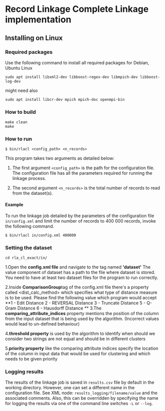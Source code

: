 # Record Linkage Complete Linkage implementation

## Installing on Linux

### Required packages

Use the following command to install all required packages for Debian, Ubuntu Linux

```
sudo apt install libxml2-dev libboost-regex-dev libmpich-dev libboost-log-dev
```

might need also

```
sudo apt install libcr-dev mpich mpich-doc openmpi-bin
```

### How to build

```shell
make clean
make
```

### How to run

```shell
$ bin/rlacl <config_path> <n_records>
```

This program takes two arguments as detailed below:

1. The first argument `<config_path>` is the path for the configuration file. The configuration file has all the parameters required for running the linkage process.

2. The second argument `<n_records>` is the total number of records to read from the dataset(s).


#### Example

To run the linkage job detailed by the parameters of the configuration file `in/config.xml` and limit the number of records to 400 000 records, invoke the following command.

```shell
$ bin/rlacl in/config.xml 400000
```

### Setting the dataset 

```
cd rla_cl_exact/in/

```
1.Open the **config.xml file** and navigate to the tag named **'dataset'**
The value component of dataset has a path to the file where dataset is stored. You need to have at least two dataset files for the program to run correctly.

2.Inside **ComparisonGroup**tag of the config.xml file there's a property called <dist_calc_method> which specifies what type of distance measure is to be used. Please find the following value which program would accept
	**1 - Edit Distance
	2 - REVERSAL Distance
	3 - Truncate Distance
	5 - Q-Gram Distance
	6 - Hausdorff Distance **
3.The **comparing_attribute_indices** property mentions the position of the column from the input dataset that is being used by the algorithm. (Incorrect values would lead to un-defined behaviour)

4.**threshold property** is used by the algorithm to identify when should we consider two strings are not equal and should be in different clusters

5.**priority property** like the comparing attribute indices specify the location of the column in input data that would be used for clustering and which needs to be given priority

### Logging results

The results of the linkage job is saved in `results.csv` file by default in the working directory.
However, one can set a different name in the configuration file.
See XML node: `results_logging/filename/value` and the associated comments.
Also, this can be overridden by specifying the name for logging the results via one of the command line switches `-L` or `--log`.

